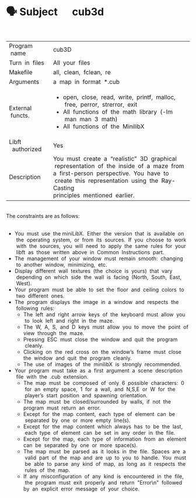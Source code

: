# 🗣 Subject &nbsp;&nbsp;&nbsp;&nbsp;&nbsp;cub3d

<br>
<table>
  <tr>
    <td>Program &nbsp;name</td>
    <td>cub3D</td>
  </tr>
   <tr>
    <td>Turn &nbsp;in &nbsp;files</td>
    <td>All &nbsp;your &nbsp;files</td>
  </tr>
   <tr>
    <td>Makefile</td>
    <td>all, &nbsp;clean, &nbsp;fclean, &nbsp;re</td>
  </tr>
   <tr>
    <td>Arguments</td>
    <td>a &nbsp;map &nbsp;in &nbsp;format &nbsp;*.cub</td>
  </tr>
   <tr>
    <td>External &nbsp;functs.</td>
    <td>
      <ul>
        <li>open, &nbsp;close,&nbsp; read, &nbsp;write, &nbsp;printf, &nbsp;malloc, &nbsp;free, &nbsp;perror, &nbsp;strerror, &nbsp;exit
        <li>All &nbsp;functions &nbsp;of &nbsp;the &nbsp;math &nbsp;library &nbsp;(-lm &nbsp;man&nbsp; man &nbsp;3 &nbsp;math)
        <li>All &nbsp;functions &nbsp;of &nbsp;the &nbsp;MinilibX
      </ul>
    </td>
  </tr>
   <tr>
    <td>Libft &nbsp;&nbsp;authorized</td>
    <td>Yes</td>
  </tr>
   <tr>
    <td>Description</td>
    <td>You&nbsp; must &nbsp;create &nbsp;a &nbsp;“realistic” &nbsp;3D &nbsp;graphical &nbsp;representation &nbsp;of &nbsp;the &nbsp;inside &nbsp;of &nbsp;a &nbsp;maze &nbsp;from<br>a&nbsp; first-person &nbsp;perspective. &nbsp;You &nbsp;have &nbsp;to &nbsp;create &nbsp;this&nbsp; representation &nbsp;using &nbsp;the &nbsp;Ray-Casting<br>principles &nbsp;mentioned &nbsp;earlier.</td>
  </tr>
</table>

<br>
The constraints are as follows:<br><br>

<ul>
  <li>You &nbsp;must &nbsp;use &nbsp;the miniLibX.&nbsp; Either&nbsp; the&nbsp; version &nbsp;that &nbsp;is &nbsp;available &nbsp;on &nbsp;the &nbsp;operating&nbsp; system,&nbsp; or &nbsp;from &nbsp;its &nbsp;sources. &nbsp;If &nbsp;you &nbsp;choose &nbsp;to &nbsp;work &nbsp;with &nbsp;the&nbsp; sources, &nbsp;you &nbsp;will &nbsp;need &nbsp;to &nbsp;apply &nbsp;the &nbsp;same &nbsp;rules &nbsp;for &nbsp;your &nbsp;libft &nbsp;as&nbsp; those&nbsp; written &nbsp;above &nbsp;in &nbsp;Common &nbsp;Instructions &nbsp;part.
  <li>The &nbsp;management &nbsp;of &nbsp;your &nbsp;window &nbsp;must&nbsp; remain&nbsp; smooth:&nbsp; changing &nbsp;to &nbsp;another &nbsp;window, &nbsp;minimizing, &nbsp;etc.
  <li>Display &nbsp;different &nbsp;wall &nbsp;textures &nbsp;(the&nbsp; choice &nbsp;is&nbsp; yours) &nbsp;that &nbsp;vary &nbsp;depending &nbsp;on &nbsp;which &nbsp;side &nbsp;the &nbsp;wall &nbsp;is &nbsp;facing &nbsp;(North, &nbsp;South, &nbsp;East, &nbsp;West).
  <li>Your &nbsp;program &nbsp;must&nbsp; be &nbsp;able &nbsp;to &nbsp;set &nbsp;the &nbsp;floor&nbsp; and &nbsp;ceiling &nbsp;colors &nbsp;to &nbsp;two &nbsp;different &nbsp;ones.
  <li>The &nbsp;program &nbsp;displays &nbsp;the &nbsp;image &nbsp;in &nbsp;a&nbsp; window &nbsp;and &nbsp;respects &nbsp;the &nbsp;following &nbsp;rules:
    <ul>
      <li>The&nbsp; left &nbsp;and &nbsp;right&nbsp; arrow &nbsp;keys &nbsp;of&nbsp; the &nbsp;keyboard &nbsp;must &nbsp;allow &nbsp;you &nbsp;to &nbsp;look &nbsp;left &nbsp;and &nbsp;right &nbsp;in &nbsp;the &nbsp;maze.
      <li>The &nbsp;W, &nbsp;A, &nbsp;S, &nbsp;and &nbsp;D &nbsp;keys&nbsp; must &nbsp;allow &nbsp;you &nbsp;to&nbsp; move &nbsp;the &nbsp;point&nbsp; of&nbsp; view&nbsp; through &nbsp;the &nbsp;maze.
      <li>Pressing &nbsp;ESC &nbsp;must &nbsp;close &nbsp;the&nbsp; window &nbsp;and &nbsp;quit &nbsp;the &nbsp;program &nbsp;cleanly.
      <li>Clicking &nbsp;on&nbsp; the&nbsp; red &nbsp;cross &nbsp;on &nbsp;the &nbsp;window’s &nbsp;frame &nbsp;must &nbsp;close&nbsp; the&nbsp; window &nbsp;and&nbsp; quit&nbsp; the &nbsp;program &nbsp;cleanly.
      <li>The &nbsp;use&nbsp; of &nbsp;images&nbsp; of &nbsp;the&nbsp; minilibX&nbsp; is &nbsp;strongly&nbsp; recommended.
    </ul>
    <li>Your &nbsp;program &nbsp;must &nbsp;take &nbsp;as &nbsp;a &nbsp;first&nbsp; argument&nbsp; a&nbsp; scene &nbsp;description &nbsp;file &nbsp;with&nbsp; the &nbsp;.cub &nbsp;extension.
    <ul>
      <li>The &nbsp;map &nbsp;must &nbsp;be&nbsp; composed&nbsp; of&nbsp; only&nbsp; 6 &nbsp;possible &nbsp;characters: &nbsp;0 &nbsp;for &nbsp;an &nbsp;empty &nbsp;space, &nbsp;1&nbsp; for&nbsp; a&nbsp; wall, &nbsp;and &nbsp;N,S,E &nbsp;or&nbsp; W &nbsp;for &nbsp;the &nbsp;player’s&nbsp; start&nbsp; position &nbsp;and&nbsp; spawning &nbsp;orientation.
      <li>The &nbsp;map &nbsp;must &nbsp;be &nbsp;closed/surrounded &nbsp;by &nbsp;walls, &nbsp;if&nbsp; not &nbsp;the&nbsp; program &nbsp;must &nbsp;return &nbsp;an &nbsp;error.
      <li>Except &nbsp;for&nbsp; the&nbsp; map&nbsp; content, &nbsp;each &nbsp;type &nbsp;of&nbsp; element&nbsp; can&nbsp; be &nbsp;separated &nbsp;by &nbsp;one&nbsp; or &nbsp;more &nbsp;empty&nbsp; line(s).
      <li>Except &nbsp;for &nbsp;the &nbsp;map &nbsp;content&nbsp; which &nbsp;always &nbsp;has&nbsp; to&nbsp; be &nbsp;the&nbsp; last, &nbsp;each &nbsp;type&nbsp; of&nbsp; element&nbsp; can&nbsp; be &nbsp;set &nbsp;in&nbsp; any&nbsp; order&nbsp; in&nbsp; the &nbsp;file.
      <li>Except &nbsp;for &nbsp;the &nbsp;map,&nbsp; each&nbsp; type&nbsp; of &nbsp;information&nbsp; from&nbsp; an &nbsp;element&nbsp; can&nbsp; be&nbsp; separated &nbsp;by &nbsp;one &nbsp;or &nbsp;more &nbsp;space(s).
      <li>The &nbsp;map&nbsp; must &nbsp;be&nbsp; parsed &nbsp;as&nbsp; it&nbsp; looks&nbsp; in&nbsp; the&nbsp; file. &nbsp;Spaces &nbsp;are &nbsp;a &nbsp;valid &nbsp;part &nbsp;of&nbsp; the&nbsp; map&nbsp; and&nbsp; are&nbsp; up&nbsp; to&nbsp; you &nbsp;to &nbsp;handle. &nbsp;You &nbsp;must &nbsp;be &nbsp;able &nbsp;to &nbsp;parse &nbsp;any&nbsp; kind &nbsp;of &nbsp;map, &nbsp;as &nbsp;long &nbsp;as &nbsp;it &nbsp;respects &nbsp;the &nbsp;rules &nbsp;of &nbsp;the &nbsp;map.
      <li>If &nbsp;any &nbsp;misconfiguration &nbsp;of &nbsp;any &nbsp;kind &nbsp;is&nbsp; encountered &nbsp;in &nbsp;the &nbsp;file, &nbsp;the &nbsp;program &nbsp;must &nbsp;exit&nbsp; properly &nbsp;and &nbsp;return &nbsp;"Error\n" &nbsp;followed&nbsp; by&nbsp; an &nbsp;explicit&nbsp; error &nbsp;message &nbsp;of &nbsp;your &nbsp;choice.
    </ul>
</ul>
